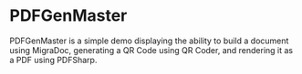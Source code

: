 # PDFGenMaster
PDFGenMaster is a simple demo displaying the ability to build a document using MigraDoc, generating a QR Code using QR Coder, and rendering it as a PDF using PDFSharp.
